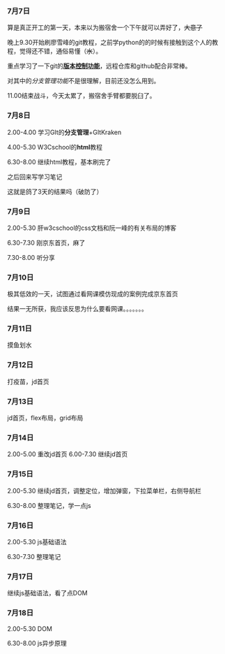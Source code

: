 ### 7月7日

算是真正开工的第一天，本来以为搬宿舍一个下午就可以弄好了，~~大意了~~

晚上9.30开始刷廖雪峰的git教程，之前学python的的时候有接触到这个人的教程，觉得还不错，通俗易懂（~~水~~）。

重点学习了一下git的<u>**版本控制功能**</u>，远程仓库和github配合非常棒。

对其中的*分支管理功能*不是很理解，目前还没怎么用到。

11.00结束战斗，今天太累了，搬宿舍手臂都要脱臼了。

### 7月8日

2.00-4.00 学习GIt的**分支管理**+GItKraken

4.00-5.30 W3Cschool的**html**教程

6.30-8.00 继续html教程，基本刷完了

之后回来写学习笔记

这就是鸽了3天的结果吗（破防了）
### 7月9日

2.00-5.30 肝w3cschool的css文档和阮一峰的有关布局的博客

6.30-7.30 刚京东首页，麻了

7.30-8.00 听分享
### 7月10日
极其低效的一天，试图通过看网课模仿现成的案例完成京东首页

结果一无所获，我应该反思为什么要看网课。。。。。。。
### 7月11日
摸鱼划水
### 7月12日
打疫苗，jd首页
### 7月13日
jd首页，flex布局，grid布局
### 7月14日
2.00-5.00 重改jd首页
6.00-7.30 继续jd首页
### 7月15日

2.00-5.30 继续jd首页，调整定位，增加弹窗，下拉菜单栏，右侧导航栏

6.30-8.00 整理笔记，学一点js
### 7月16日
2.00-5.30  js基础语法

6.30-7.30 整理笔记
### 7月17日
继续js基础语法，看了点DOM
### 7月18日
2.00-5.30 DOM

6.30-8.00 js异步原理

